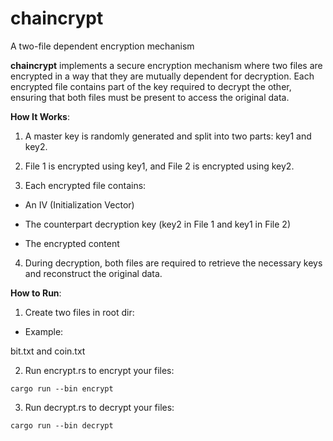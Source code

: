 # chaincrypt
A two-file dependent encryption mechanism

**chaincrypt** implements a secure encryption mechanism where two files are encrypted in a way that they are mutually dependent for decryption. Each encrypted file contains part of the key required to decrypt the other, ensuring that both files must be present to access the original data.

**How It Works**:

1. A master key is randomly generated and split into two parts: key1 and key2.

2. File 1 is encrypted using key1, and File 2 is encrypted using key2.

3. Each encrypted file contains:

- An IV (Initialization Vector)

- The counterpart decryption key (key2 in File 1 and key1 in File 2)

- The encrypted content

4. During decryption, both files are required to retrieve the necessary keys and reconstruct the original data.

**How to Run**:

1. Create two files in root dir:

- Example:

bit.txt and coin.txt

2. Run encrypt.rs to encrypt your files:
```
cargo run --bin encrypt
```

3. Run decrypt.rs to decrypt your files:
```
cargo run --bin decrypt
```
